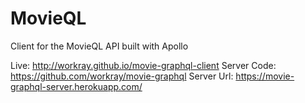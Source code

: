 # MovieQL

Client for the MovieQL API built with Apollo

Live: <http://workray.github.io/movie-graphql-client>
Server Code: <https://github.com/workray/movie-graphql>
Server Url: <https://movie-graphql-server.herokuapp.com/>